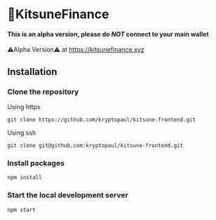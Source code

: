 # 🦊KitsuneFinance

#### This is an alpha version, please do *NOT* connect to your main wallet

⚠️Alpha Version⚠️ at https://kitsunefinance.xyz 
##

## Installation

### Clone the repository 
Using https
```
git clone https://github.com/kryptopaul/kitsune-frontend.git
```
Using ssh
```
git clone git@github.com:kryptopaul/kitsune-frontend.git
```
### Install packages
```
npm install
```
### Start the local development server
```
npm start
```

